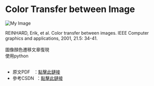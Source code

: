 # Color Transfer between Image
![My Image](https://github.com/user-attachments/assets/2886ea19-0ec7-4639-b0ff-604081244015)



REINHARD, Erik, et al. Color transfer between images. IEEE Computer graphics and applications, 2001, 21.5: 34-41.<br><br>
圖像顏色遷移文章復現<br>
使用python<br><br>
- 原文PDF &nbsp;&nbsp;：[點擊此鏈接](https://www.cs.tau.ac.il/~turkel/imagepapers/ColorTransfer.pdf)
- 參考CSDN &nbsp;：[點擊此鏈接](https://blog.csdn.net/zb1165048017/article/details/108981254)<br><br>
